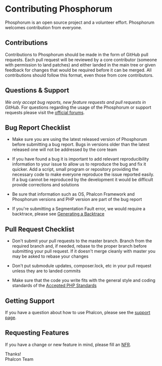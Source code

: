 # Contributing Phosphorum

Phosphorum is an open source project and a volunteer effort. Phosphorum welcomes contribution from everyone.

## Contributions

Contributions to Phosphorum should be made in the form of GitHub pull requests.
Each pull request will be reviewed by a core contributor (someone with permission to land patches) and either landed in
the main tree or given feedback for changes that would be required before it can be merged. All contributions should
follow this format, even those from core contributors.

## Questions & Support

_We only accept bug reports, new feature requests and pull requests in GitHub._ For questions regarding the usage of the
Phosphorum or support requests please visit the [official forums][:forums:].

## Bug Report Checklist

* Make sure you are using the latest released version of Phosphorum before submitting a bug report.
  Bugs in versions older than the latest released one will not be addressed by the core team

* If you have found a bug it is important to add relevant reproducibility information to your issue to allow us to
  reproduce the bug and fix it quicker. Add a script, small program or repository providing the necessary code to make
  everyone reproduce the issue reported easily. If a bug cannot be reproduced by the development it would be difficult
  provide corrections and solutions

* Be sure that information such as OS, Phalcon Framework and Phosphorum versions and PHP version are part of the
  bug report

* If you're submitting a Segmentation Fault error, we would require a backtrace, please see
  [Generating a Backtrace][:bt:]

## Pull Request Checklist

* Don't submit your pull requests to the master branch. Branch from the required branch and, if needed, rebase to the
  proper branch before submitting your pull request. If it doesn't merge cleanly with master you may be asked to
  rebase your changes

* Don't put submodule updates, composer.lock, etc in your pull request unless they are to landed commits

* Make sure that the code you write fits with the general style and coding standards of the
  [Accepted PHP Standards][:psr:]

## Getting Support

If you have a question about how to use Phalcon, please see the [support page][:support:].

## Requesting Features

If you have a change or new feature in mind, please fill an [NFR][:nfr:].

Thanks! <br />
Phalcon Team


[:forums:]: https://forum.phalconphp.com/
[:bt:]: https://github.com/phalcon/cphalcon/wiki/Generating-a-backtrace
[:psr:]: http://www.php-fig.org/psr/
[:support:]: https://phalconphp.com/support
[:nfr:]: https://github.com/phalcon/cphalcon/wiki/New-Feature-Request---NFR
